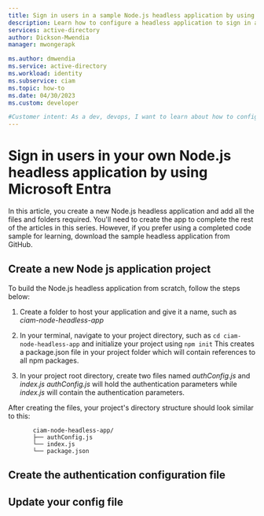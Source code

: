 ```yaml
---
title: Sign in users in a sample Node.js headless application by using Microsoft Entra - Prepare app
description: Learn how to configure a headless application to sign in and sign out users by using Microsoft Entra - Prepare app
services: active-directory
author: Dickson-Mwendia
manager: mwongerapk

ms.author: dmwendia
ms.service: active-directory
ms.workload: identity
ms.subservice: ciam
ms.topic: how-to
ms.date: 04/30/2023
ms.custom: developer

#Customer intent: As a dev, devops, I want to learn about how to configure a sample Node.js headless application to authenticate users with my Azure Active Directory (Azure AD) for customers tenant
---
```


# Sign in users in your own Node.js headless application by using Microsoft Entra

In this article, you create a new Node.js headless application and add all the files and folders required. You'll need to create the app to complete the rest of the articles in this series. However, if you prefer using a completed code sample for learning, download the sample headless application from GitHub.

## Create a new Node js application project

To build the Node.js headless application from scratch, follow the steps below:

1. Create a folder to host your application and give it a name, such as *ciam-node-headless-app*

1. In your terminal, navigate to your project directory, such as `cd ciam-node-headless-app` and initialize your project using `npm init` 
 This creates a package.json file in your project folder which will contain references to all npm packages. 

1. In your project root directory, create two files named *authConfig.js* and *index.js*
 *authConfig.js* will hold the authentication parameters while *index.js* will contain the authentication parameters. 

 After creating the files, your project's directory structure should look similar to this:

 ```
        ciam-node-headless-app/
        ├── authConfig.js
        └── index.js
        └── package.json
 ```

## Create the authentication configuration file








## Update your config file

